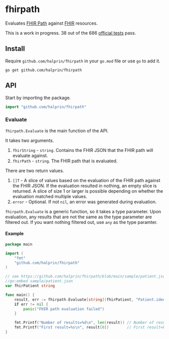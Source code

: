 # fhirpath

Evaluates [FHIR Path](https://hl7.org/fhirpath/) against [FHIR](http://hl7.org/fhir/) resources.

This is a work in progress.  38 out of the 686 [official tests](https://hl7.org/fhirpath/tests.html) pass.

## Install

Require `github.com/halprin/fhirpath` in your `go.mod` file or use `go` to add it.
```shell
go get github.com/halprin/fhirpath
```

## API

Start by importing the package.
```go
import "github.com/halprin/fhirpath"
```

### Evaluate

`fhirpath.Evaluate` is the main function of the API.

It takes two arguments.

1. `fhirString` - `string`.  Contains the FHIR JSON that the FHIR path will evaluate against.
2. `fhirPath` - `string`.  The FHIR path that is evaluated.

There are two return values.

1. `[]T` - A slice of values based on the evaluation of the FHIR path against the FHIR JSON.  If the evaluation
   resulted in nothing, an empty slice is returned.  A slice of size 1 or larger is possible depending on whether the
   evaluation matched multiple values.
2. `error` - Optional.  If not `nil`, an error was generated during evaluation.

`fhirpath.Evaluate` is a generic function, so it takes a type parameter.  Upon evaluation, any results that are not the
same as the type parameter are filtered out.  If you want nothing filtered out, use `any` as the type paramter.

#### Example

```go
package main

import (
	"fmt"
	"github.com/halprin/fhirpath"
)

// see https://github.com/halprin/fhirpath/blob/main/sample/patient.json
//go:embed sample/patient.json
var fhirPatient string

func main() {
	result, err := fhirpath.Evaluate[string](fhirPatient, "Patient.identifier.where(system='http://new-republic.gov/galactic-citizen-identifier').value")
	if err != nil {
		panic("FHIR path evaluation failed")
	}

	fmt.Printf("Number of results=%d\n", len(result)) // Number of results=1
	fmt.Printf("First result=%s\n", result[0])        // First result=b531d827-de9a-4e2e-a53b-8621bd29f656
}
```
